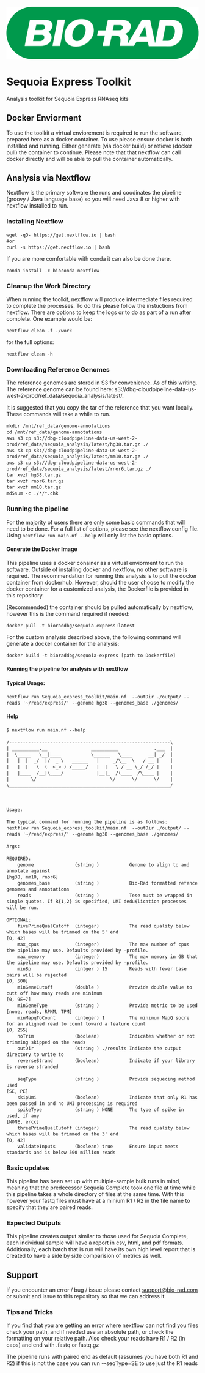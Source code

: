 ![Bio-Rad Laboratories](src/vendor-logo.png?raw=true "Title")

# Sequoia Express Toolkit
Analysis toolkit for Sequoia Express RNAseq kits 

## Docker Enviorment
To use the toolkit a virtual enviorement is required to run the software, prepared here as a docker container. To use please ensure docker is both installed and running. Either generate (via docker build) or retieve (docker pull) the container to continue. Please note that that nextflow can call docker directly and will be able to pull the container automatically.

## Analysis via Nextflow
Nextflow is the primary software the runs and coodinates the pipeline (groovy / Java language base) so you will need Java 8 or higher with nextflow installed to run.

### Installing Nextflow 
```
wget -qO- https://get.nextflow.io | bash
#or
curl -s https://get.nextflow.io | bash
```
If you are more comfortable with conda it can also be done there. 
```
conda install -c bioconda nextflow
```

### Cleanup the Work Directory
When running the toolkit, nextflow will produce intermediate files required to complete the processes. To do this please follow the instuctions from nextflow. There are options to keep the logs or to do as part of a run after complete. 
One example would be:
```
nextflow clean -f ./work

```
for the full options:
```
nextflow clean -h 
```


### Downloading Reference Genomes
The reference genomes are stored in S3 for convenience. As of this writing. The reference genome can be found here: s3://dbg-cloudpipeline-data-us-west-2-prod/ref\_data/sequoia\_analysis/latest/.

It is suggested that you copy the tar of the reference that you want locally. These commands will take a while to run.
```
mkdir /mnt/ref_data/genome-annotations
cd /mnt/ref_data/genome-annotations
aws s3 cp s3://dbg-cloudpipeline-data-us-west-2-prod/ref_data/sequoia_analysis/latest/hg38.tar.gz ./
aws s3 cp s3://dbg-cloudpipeline-data-us-west-2-prod/ref_data/sequoia_analysis/latest/mm10.tar.gz ./
aws s3 cp s3://dbg-cloudpipeline-data-us-west-2-prod/ref_data/sequoia_analysis/latest/rnor6.tar.gz ./
tar xvzf hg38.tar.gz
tar xvzf rnor6.tar.gz
tar xvzf mm10.tar.gz
md5sum -c ./*/*.chk
```

### Running the pipeline 
For the majority of users there are only some basic commands that will need to be done. For a full list of options, please see the nextflow.config file. Using `nextflow run main.nf --help` will only list the basic options. 

#### Generate the Docker Image
This pipeline uses a docker conainer as a virtual enviorment to run the software. Outside of installing docker and nextflow, no other software is required. The recommendation for running this analysis is to pull the docker container from dockerhub. However, should the user choose to modify the docker container for a customized analysis, the Dockerfile is provided in this repository. 

(Recommended) the container should be pulled automatically by nextflow, however this is the command required if needed: 

```
docker pull -t bioraddbg/sequoia-express:latest
```

For the custom analysis described above, the following command will generate a docker container for the analysis:

```
docker build -t bioraddbg/sequoia-express [path to Dockerfile]
```

#### Running the pipeline for analysis with nextflow 

#### Typical Usage:

```
nextflow run Sequoia_express_toolkit/main.nf  --outDir ./output/ --reads '~/read/express/' --genome hg38 --genomes_base ./genomes/
```
#### Help
```
$ nextflow run main.nf --help

/-----------------------------------------------------------\ 
| __________.__                __________             .___  |
|  \_____   \__|____           \______   \____      __| _/  |
|   |  |  _/  |/  _ \   ______   |     _/\__  \   / __ |    |
|   |  |   \  (  <_> ) /_____/   |  |   \ / __ \_/ /_/ |    |
|   |____  /__|\____/            |__|_  /(____  /\____ |    |
|        \/                           \/      \/      \/    |
\___________________________________________________________/



Usage:

The typical command for running the pipeline is as follows:
nextflow run Sequoia_express_toolkit/main.nf  --outDir ./output/ --reads '~/read/express/' --genome hg38 --genomes_base ./genomes/

Args:

REQUIRED:
    genome               (string )           Genome to align to and annotate against                                                                 [hg38, mm10, rnor6]       
    genomes_base         (string )           Bio-Rad formatted refence genomes and annotations                                                                                 
    reads                (string )           Tese must be wrapped in single quotes. If R{1,2} is specified, UMI dedu$lication processes will be run.                           

OPTIONAL:
    fivePrimeQualCutoff  (integer)           The read quality below which bases will be trimmed on the 5' end        		                     [0, 42]                   
    max_cpus             (integer)           The max number of cpus the pipeline may use. Defaults provided by -profile.                                                       
    max_memory           (integer)           The max memory in GB that the pipeline may use. Defaults provided by -profile.                                                    
    minBp                (intger ) 15        Reads with fewer base pairs will be rejected                                                            [0, 500]                  
    minGeneCutoff        (double )           Provide double value to cutt off how many reads are minimum                                             [0, 9E+7]                 
    minGeneType          (string )           Provide metric to be used                                                                               [none, reads, RPKM, TPM]  
    minMapqToCount       (integer) 1         The minimum MapQ socre for an aligned read to count toward a feature count                              [0, 255]                  
    noTrim               (boolean)           Indicates whether or not trimming skipped on the reads                                                                            
    outDir               (string ) ./results Indicate the output directory to write to                                                                                         
    reverseStrand        (boolean)           Indicate if your library is reverse stranded                            
                                                          
    seqType              (string )           Provide sequecing method used                                                                           [SE, PE]                  
    skipUmi              (boolean)           Indicate that only R1 has been passed in and no UMI processing is required                                                        
    spikeType            (string ) NONE      The type of spike in used, if any                                                                       [NONE, ercc]              
    threePrimeQualCutoff (integer)           The read quality below which bases will be trimmed on the 3' end                                        [0, 42]                   
    validateInputs       (boolean) true      Ensure input meets standards and is below 500 million reads
```


### Basic updates
This pipeline has been set up with multiple-sample bulk runs in mind, meaning that the predecessor Sequoia Complete took one file at time while this pipeline takes a whole directory of files at the same time. 
With this however your fastq files must have at a minium R1 / R2 in the file name to specify that they are paired reads.

### Expected Outputs
This pipeline creates output similar to those used for Sequoia Complete, each individual sample will have a report in csv, html, and pdf formats. Additionally, each batch that is run will have its own high level report that is created to have a side by side comparision of metrics as well.

## Support
If you encounter an error / bug / issue please contact support@bio-rad.com or submit and issue to this repository so that we can address it.

### Tips and Tricks
If you find that you are getting an error where nextflow can not find you files check your path, and if needed use an absolute path, or check the formatting on your relative path. Also check your reads have R1 / R2 (in caps) and end with .fastq or fastq.gz

The pipeline runs with paired end as default (assumes you have both R1 and R2) if this is not the case you can run --seqType=SE to use just the R1 reads 

